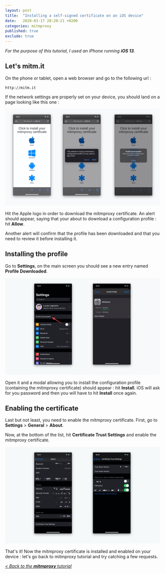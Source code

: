 ```yaml
---
layout: post
title:  "Installing a self-signed certificate on an iOS device"
date:   2020-03-17 20:20:21 +0200
categories: mitmproxy
published: true
exclude: true
---
```


_For the purpose of this tutorial, I used an iPhone running **iOS 13**._

## Let's mitm.it

On the phone or tablet, open a web browser and go to the following url : 
```
http://mitm.it
```

If the network settings are properly set on your device, you should land on a page looking like this one :

![Certificate](/assets/images/mitmproxy/certificate-install-ios-01.png)

Hit the Apple logo in order to download the mitmproxy certificate. An alert should appear, saying that your about to download a configuration profile : hit **Allow**.

Another alert will confirm that the profile has been downloaded and that you need to review it before installing it.

## Installing the profile

Go to **Settings**, on the main screen you should see a new entry named **Profile Downloaded**.

![Certificate](/assets/images/mitmproxy/certificate-install-ios-02.png)

Open it and a modal allowing you to install the configuration profile (containing the mitmproxy certificate) should appear : hit **Install**. iOS will ask for you password and then you will have to hit **Install** once again.

## Enabling the certificate

Last but not least, you need to enable the mitmproxy certificate. First, go to **Settings** > **General** > **About**.

Now, at the bottom of the list, hit **Certificate Trust Settings** and enable the mitmproxy certificate.

![Certificate](/assets/images/mitmproxy/certificate-install-ios-03.png)

That's it! Now the mitmproxy certificate is installed and enabled on your device : let's go back to mitmproxy tutorial and try catching a few requests.

<a href="{% post_url mitmproxy/2020-03-17-mitmproxy %}#installing-the-self-signed-certificate">_< Back to the **mitmproxy** tutorial_</a>